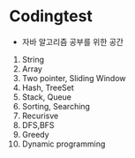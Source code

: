 # Codingtest

- 자바 알고리즘 공부를 위한 공간
1. String
2. Array
3. Two pointer, Sliding Window
4. Hash, TreeSet
5. Stack, Queue 
6. Sorting, Searching 
7. Recurisve 
8. DFS,BFS 
9. Greedy
10. Dynamic programming
